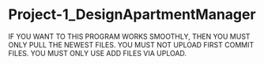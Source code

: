 # Project-1_DesignApartmentManager
IF YOU WANT TO THIS PROGRAM WORKS SMOOTHLY, THEN YOU MUST ONLY PULL THE NEWEST FILES.
YOU MUST NOT UPLOAD FIRST COMMIT FILES.
YOU MUST ONLY USE ADD FILES VIA UPLOAD.
